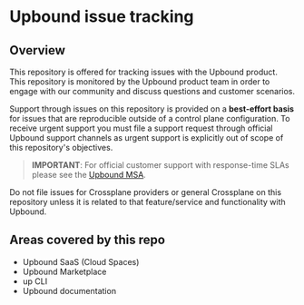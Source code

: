 # Upbound issue tracking

## Overview

This repository is offered for tracking issues with the Upbound product. This repository is monitored by the Upbound product team in order to engage with our community and discuss questions and customer scenarios.

Support through issues on this repository is provided on a **best-effort basis** for issues that are reproducible outside of a control plane configuration. To receive urgent support you must file a support request through official Upbound support channels as urgent support is explicitly out of scope of this repository's objectives.

> **IMPORTANT**: For official customer support with response-time SLAs please see the [Upbound MSA](https://www.upbound.io/master-services-agreement).

Do not file issues for Crossplane providers or general Crossplane on this repository unless it is related to that feature/service and functionality with Upbound. 

## Areas covered by this repo

* Upbound SaaS (Cloud Spaces)
* Upbound Marketplace
* up CLI
* Upbound documentation
